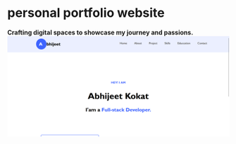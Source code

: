 # personal portfolio website


**Crafting digital spaces to showcase my journey and passions.** <br/>
<img src="./home.png" /><br />
